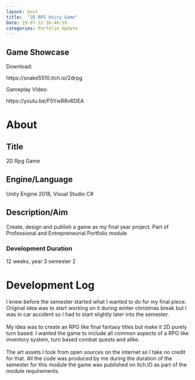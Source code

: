 ```yaml
---
layout: post
title:  "2D RPG Unity Game"
Date: 19-07-12 16:40:59 
categories: Porfolio Update
---
```

<p><h2><b>Game Showcase</b></h2></p>
<P<h3>Download:</h3></p>
<p>https://snake5510.itch.io/2drpg</p>
<P<h3>Gameplay Video:</h3></p>
<p>https://youtu.be/F5YwR8v6DEA</p>
<p>
<h1><b>About</b></h1>
<h2><b>Title</b></h2>
2D Rpg Game
<h2><b>Engine/Language</b></h2>
Unity Engine 2018, Visual Studio C#
<h2><b> Description/Aim</b></h2>
Create, design and publish a game as my final year project. Part of Professional and Entrepreneurial Portfolio module
<h3>Development Duration</h3>
12 weeks, year 3 semester 2
<h1><b>Development Log</b></h1>
I knew before the semester started what I wanted to do for my final piece. Original idea was to start working on it during winter christmas break but I was in car accident so I had to start slightly later into the semester.
<br></br>
My idea was to create an RPG like final fantasy titles but make it 2D purely turn based. I wanted the game to include all common aspects of a RPG like inventory system, turn based combat quests and alike.
<br></br>
The art assets I took from open sources on the internet so I take no credit for that. All the code was produced by me during the duration of the semester for this module the game was published on itch.IO as part of the module requirements.

</p>

<br></br>
<p>

